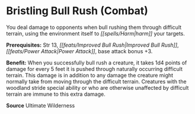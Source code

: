 ﻿---
cssclass: [feats]

---
# Bristling Bull Rush (Combat)

You deal damage to opponents when bull rushing them through difficult terrain, using the environment itself to _[[spells/Harm|harm]]_ your targets.

**Prerequisites:** Str 13, _[[feats/Improved Bull Rush|Improved Bull Rush]]_, _[[feats/Power Attack|Power Attack]]_, base attack bonus +3.

**Benefit:** When you successfully bull rush a creature, it takes 1d4 points of damage for every 5 feet it is pushed through naturally occurring difficult terrain. This damage is in addition to any damage the creature might normally take from moving through the difficult terrain. Creatures with the woodland stride special ability or who are otherwise unaffected by difficult terrain are immune to this extra damage.

**Source** Ultimate Wilderness